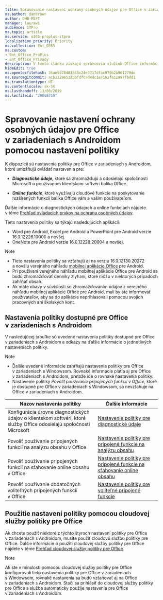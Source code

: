 ```yaml
---
title: Spravovanie nastavení ochrany osobných údajov pre Office v zariadeniach s Androidom pomocou nastavení politiky
ms.author: danbrown
author: DHB-MSFT
manager: laurawi
audience: ITPro
ms.topic: article
ms.service: o365-proplus-itpro
localization_priority: Priority
ms.collection: Ent_O365
ms.custom:
- Ent_Office_ProPlus
- Ent_Office_Privacy
description: V tomto článku získajú správcovia služieb Office informácie o postupoch spravovania nastavení ochrany osobných údajov pre Office v zariadeniach s Androidom.
hideEdit: true
ms.openlocfilehash: 36ae9878d03845c24e3717dfac970b2b961279dc
ms.sourcegitcommit: acb22296532bbfdfcad4dc1e7162f812997fbdd1
ms.translationtype: HT
ms.contentlocale: sk-SK
ms.lasthandoff: 11/08/2019
ms.locfileid: "38068450"
---
```

# <a name="use-policy-settings-to-manage-privacy-controls-for-office-on-android-devices"></a>Spravovanie nastavení ochrany osobných údajov pre Office v zariadeniach s Androidom pomocou nastavení politiky

K dispozícii sú nastavenia politiky pre Office v zariadeniach s Androidom, ktoré umožňujú ovládať nastavenia pre:

- ***Diagnostické údaje***, ktoré sa zhromažďujú a odosielajú spoločnosti Microsoft o používanom klientskom softvéri balíka Office.

- ***Online funkcie***, ktoré využívajú cloudové funkcie na poskytovanie rozšírených funkcií balíka Office vám a vašim používateľom.

Ďalšie informácie o diagnostických údajoch a online funkciách nájdete v téme [Prehľad ovládacích prvkov na ochranu osobných údajov](overview-privacy-controls.md).

Tieto nastavenia politiky sa týkajú nasledujúcich aplikácií:
- Word pre Android, Excel pre Android a PowerPoint pre Android verzie 16.0.12226.10000 a novšej.
- OneNote pre Android verzie 16.0.12228.20004 a novšej.

> [!NOTE]
>- Tieto nastavenia politiky sa vzťahujú aj na verziu 16.0.12130.20272 a novšiu verejného náhľadu [mobilnej aplikácie Office](https://techcommunity.microsoft.com/t5/Office-Apps-Blog/Introducing-Office-Your-new-go-to-mobile-app-for-getting-work/ba-p/977172) pre Android.
>- Pri používaní verejného náhľadu mobilnej aplikácie Office pre Android sa budú zhromažďovať denníky zlyhaní, ktoré môžu v niektorých prípadoch zahŕňať obsah.
>- Ak máte obavy v súvislosti so zhromažďovaním údajov z verejného náhľadu mobilnej aplikácie Office pre Android, mali by ste informovať používateľov, aby sa do aplikácie neprihlasovali pomocou svojich pracovných ani školských kont.

## <a name="policy-settings-available-for-office-on-android-devices"></a>Nastavenia politiky dostupné pre Office v zariadeniach s Androidom

V nasledujúcej tabuľke sú uvedené nastavenia politiky dostupné pre Office v zariadeniach s Androidom a odkazy na ďalšie informácie o jednotlivých nastaveniach politiky.

> [!NOTE]
>- Ďalšie uvedené informácie zahŕňajú nastavenia politiky pre Office v zariadeniach s Windowsom. Rovnaké informácie platia aj pre Office v zariadeniach s Androidom, pretože ide o rovnaké nastavenia politiky.
>- Nastavenie politiky *Povoliť používanie pripojených funkcií v Office*, ktoré je dostupné pre Office v zariadeniach s Windowsom, sa nevzťahuje na Office v zariadeniach s Androidom. 


|Názov nastavenia politiky  |Ďalšie informácie |
|---------|---------|
|Konfigurácia úrovne diagnostických údajov o klientskom softvéri, ktoré služby Office odosielajú spoločnosti Microsoft|[Nastavenie politiky pre diagnostické údaje](manage-privacy-controls.md#policy-setting-for-diagnostic-data)         |
|Povoliť používanie pripojených funkcií na analýzu obsahu v Office| [Nastavenie politiky pre pripojené funkcie na analýzu obsahu](manage-privacy-controls.md#policy-setting-for-connected-experiences-that-analyze-your-content)        |
|Povoliť používanie pripojených funkcií na sťahovanie online obsahu v Office |[Nastavenie politiky pre pripojené funkcie na sťahovanie online obsahu](manage-privacy-controls.md#policy-setting-for-connected-experiences-that-download-online-content)         |
|Povoliť používanie dodatočných voliteľných pripojených funkcií v Office |[Nastavenie politiky pre voliteľné pripojené funkcie](manage-privacy-controls.md#policy-setting-for-optional-connected-experiences)|



## <a name="use-office-cloud-policy-service-to-apply-policy-settings"></a>Použitie nastavení politiky pomocou cloudovej služby politiky pre Office

Ak chcete použiť niektoré z týchto štyroch nastavení politiky pre Office v zariadeniach s Androidom, musíte použiť cloudovú službu politiky pre Office. Ďalšie informácie o použití cloudovej služby politiky pre Office nájdete v téme [Prehľad cloudovej služby politiky pre Office](../overview-office-cloud-policy-service.md).

> [!NOTE]
> Ak ste v minulosti pomocou cloudovej služby politiky pre Office konfigurovali tieto nastavenia politiky pre Office v zariadeniach s Windowsom, rovnaké nastavenia sa budú vzťahovať aj na Office v zariadeniach s Androidom. Stačí sa prihlásiť do cloudovej služby politiky pre Office a služba automaticky použije nastavenia pre Office v zariadeniach s Androidom.
